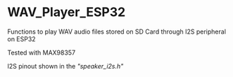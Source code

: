 # WAV_Player_ESP32
Functions to play WAV audio files stored on SD Card through I2S peripheral on ESP32

Tested with MAX98357

I2S pinout shown in the _"speaker_i2s.h"_
